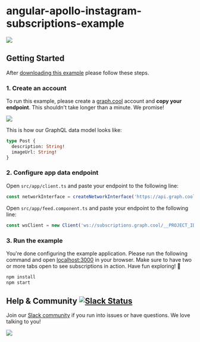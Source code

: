 # angular-apollo-instagram-subscriptions-example
![](http://i.imgur.com/acxRg0p.png)

## Getting Started

After [downloading this example](https://github.com/graphcool-examples/angular-apollo-instagram-subscriptions-example/archive/master.zip) please follow these steps.

### 1. Create an account

To run this example, please create a [graph.cool](http://graph.cool) account and **copy your endpoint**. This shouldn't take longer than a minute. We promise!

![](http://i.imgur.com/ytXDR4B.gif)

This is how our GraphQL data model looks like:

```graphql
type Post {
  description: String!
  imageUrl: String!
}
```

### 2. Configure app data endpoint

Open `src/app/client.ts` and paste your endpoint to the following line:

```js
const networkInterface = createNetworkInterface('https://api.graph.cool/simple/v1/__PROJECT_ID__')
```

Open `src/app/feed.component.ts` and paste your endpoint to the following line:

```js
const wsClient = new Client('ws://subscriptions.graph.cool/__PROJECT_ID__', {
```


### 3. Run the example

You're done configuring the example application. Please run the following command and open [localhost:3000](http://localhost:3000) in your browser. Make sure to have two or more tabs open to see subscriptions in action. Have fun exploring! 🎉

```sh
npm install
npm start
```


## Help & Community [![Slack Status](https://slack.graph.cool/badge.svg)](https://slack.graph.cool)

Join our [Slack community](http://slack.graph.cool/) if you run into issues or have questions. We love talking to you!

![](http://i.imgur.com/5RHR6Ku.png)
